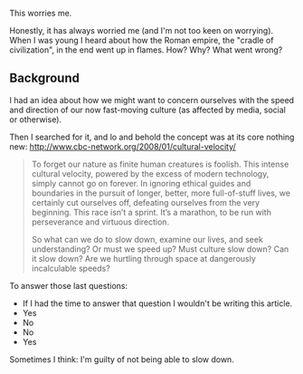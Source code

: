 
This worries me. 

Honestly, it has always worried me (and I'm not too keen on worrying). When I was young I heard about how the Roman empire, the "cradle of civilization", in the end went up in flames. How? Why? What went wrong?

<!-- It had been the questions that scholars and historians have asked for centuries yet they seemed so detached to our modern life's. How was *that* meaningfully similar to what he have *now*? Something similar to those events could never happen today, right?

Many Americans I suspect have recently changed their minds. -->

## Background

I had an idea about how we might want to concern ourselves with the speed and direction of our now fast-moving culture (as affected by media, social or otherwise). 

Then I searched for it, and lo and behold the concept was at its core nothing new: http://www.cbc-network.org/2008/01/cultural-velocity/

>
>To forget our nature as finite human creatures is foolish. This intense cultural velocity, powered by the excess of modern technology, simply cannot go on forever. In ignoring ethical guides and boundaries in the pursuit of longer, better, more full-of-stuff lives, we certainly cut ourselves off, defeating ourselves from the very beginning. This race isn’t a sprint. It’s a marathon, to be run with perseverance and virtuous direction.
>
>So what can we do to slow down, examine our lives, and seek understanding? Or must we speed up? Must culture slow down? Can it slow down? Are we hurtling through space at dangerously incalculable speeds?
>

To answer those last questions:

 - If I had the time to answer that question I wouldn't be writing this article.
 - Yes
 - No
 - No
 - Yes

Sometimes I think: I'm guilty of not being able to slow down. 